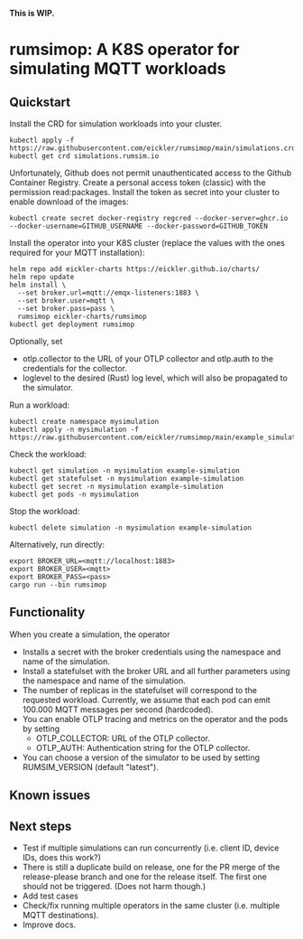 **This is WIP.**

# rumsimop: A K8S operator for simulating MQTT workloads

## Quickstart

Install the CRD for simulation workloads into your cluster.

```
kubectl apply -f https://raw.githubusercontent.com/eickler/rumsimop/main/simulations.crd
kubectl get crd simulations.rumsim.io
```

Unfortunately, Github does not permit unauthenticated access to the Github Container Registry. Create a personal access token (classic) with the permission read:packages. Install the token as secret into your cluster to enable download of the images:

```
kubectl create secret docker-registry regcred --docker-server=ghcr.io --docker-username=GITHUB_USERNAME --docker-password=GITHUB_TOKEN
```

Install the operator into your K8S cluster (replace the values with the ones required for your MQTT installation):

```
helm repo add eickler-charts https://eickler.github.io/charts/
helm repo update
helm install \
  --set broker.url=mqtt://emqx-listeners:1883 \
  --set broker.user=mqtt \
  --set broker.pass=pass \
  rumsimop eickler-charts/rumsimop
kubectl get deployment rumsimop
```

Optionally, set

- otlp.collector to the URL of your OTLP collector and otlp.auth to the credentials for the collector.
- loglevel to the desired (Rust) log level, which will also be propagated to the simulator.

Run a workload:

```
kubectl create namespace mysimulation
kubectl apply -n mysimulation -f https://raw.githubusercontent.com/eickler/rumsimop/main/example_simulation.yaml
```

Check the workload:

```
kubectl get simulation -n mysimulation example-simulation
kubectl get statefulset -n mysimulation example-simulation
kubectl get secret -n mysimulation example-simulation
kubectl get pods -n mysimulation
```

Stop the workload:

```
kubectl delete simulation -n mysimulation example-simulation
```

Alternatively, run directly:

```
export BROKER_URL=<mqtt://localhost:1883>
export BROKER_USER=<mqtt>
export BROKER_PASS=<pass>
cargo run --bin rumsimop
```

## Functionality

When you create a simulation, the operator

- Installs a secret with the broker credentials using the namespace and name of the simulation.
- Install a statefulset with the broker URL and all further parameters using the namespace and name of the simulation.
- The number of replicas in the statefulset will correspond to the requested workload. Currently, we assume that each pod can emit 100.000 MQTT messages per second (hardcoded).
- You can enable OTLP tracing and metrics on the operator and the pods by setting
  - OTLP_COLLECTOR: URL of the OTLP collector.
  - OTLP_AUTH: Authentication string for the OTLP collector.
- You can choose a version of the simulator to be used by setting RUMSIM_VERSION (default "latest").

## Known issues

## Next steps

- Test if multiple simulations can run concurrently (i.e. client ID, device IDs, does this work?)
- There is still a duplicate build on release, one for the PR merge of the release-please branch and one for the release itself. The first one should not be triggered. (Does not harm though.)
- Add test cases
- Check/fix running multiple operators in the same cluster (i.e. multiple MQTT destinations).
- Improve docs.
